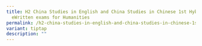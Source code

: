 ```yaml
---
title: H2 China Studies in English and China Studies in Chinese 1st Hybrid
  eWritten exams for Humanities
permalink: /h2-china-studies-in-english-and-china-studies-in-chinese-1st-hybrid-ewritten-exams-for-humanities/
variant: tiptap
description: ""
---
```

